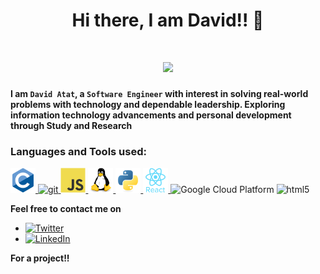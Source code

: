 <h1 align="center">Hi there, I am David!! 👋</h1>

<h1 align="center"><img src="https://media.giphy.com/media/M9gbBd9nbDrOTu1Mqx/giphy.gif" width="100"/></h1>

**I am `David Atat`, a `Software Engineer` with interest in solving real-world problems with technology and dependable leadership. Exploring information technology advancements and personal development through Study and Research**

<h3 align="left">Languages and Tools used:</h3>
<p align="left"> <a href="https://www.cprogramming.com/" target="_blank" rel="noreferrer"> <img src="https://raw.githubusercontent.com/devicons/devicon/master/icons/c/c-original.svg" alt="c" width="40" height="40"/> </a> <a href="https://git-scm.com/" target="_blank" rel="noreferrer"> <img src="https://www.vectorlogo.zone/logos/git-scm/git-scm-icon.svg" alt="git" width="40" height="40"/> </a> <a href="https://developer.mozilla.org/en-US/docs/Web/JavaScript" target="_blank" rel="noreferrer"> <img src="https://raw.githubusercontent.com/devicons/devicon/master/icons/javascript/javascript-original.svg" alt="javascript" width="40" height="40"/> </a> <a href="https://www.linux.org/" target="_blank" rel="noreferrer"> <img src="https://raw.githubusercontent.com/devicons/devicon/master/icons/linux/linux-original.svg" alt="linux" width="40" height="40"/> </a> <a href="https://www.python.org" target="_blank" rel="noreferrer"> <img src="https://raw.githubusercontent.com/devicons/devicon/master/icons/python/python-original.svg" alt="python" width="40" height="40"/> </a> <a href="https://reactjs.org/" target="_blank" rel="noreferrer"> <img src="https://raw.githubusercontent.com/devicons/devicon/master/icons/react/react-original-wordmark.svg" alt="react" width="40" height="40"/>
<a>
 <img alt="Google Cloud Platform" src="https://img.shields.io/badge/-Google_Cloud_Platform-1a73e8?style=flat-square&logo=google-cloud&logoColor=white" />
 <img alt="html5" src="https://img.shields.io/badge/-HTML5-E34F26?style=flat-square&logo=html5&logoColor=white" />
 </a>
 
**Feel free to contact me on**

* [![Twitter](https://img.shields.io/badge/Twitter-%231DA1F2.svg?&style=flat-square&logo=twitter&logoColor=white)](https://twitter.com/iamdaveeazi)
* [![LinkedIn](https://img.shields.io/badge/LinkedIn-%230077B5.svg?&style=flat-square&logo=linkedin&logoColor=white)](https://www.linkedin.com/in/david-atat/)

**For a project!!**
